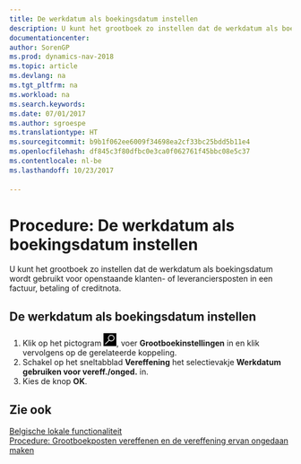 ```yaml
---
title: De werkdatum als boekingsdatum instellen
description: U kunt het grootboek zo instellen dat de werkdatum als boekingsdatum wordt gebruikt voor openstaande klanten- of leveranciersposten in een factuur, betaling of creditnota.
documentationcenter: 
author: SorenGP
ms.prod: dynamics-nav-2018
ms.topic: article
ms.devlang: na
ms.tgt_pltfrm: na
ms.workload: na
ms.search.keywords: 
ms.date: 07/01/2017
ms.author: sgroespe
ms.translationtype: HT
ms.sourcegitcommit: b9b1f062ee6009f34698ea2cf33bc25bdd5b11e4
ms.openlocfilehash: df845c3f80dfbc0e3ca0f062761f45bbc08e5c37
ms.contentlocale: nl-be
ms.lasthandoff: 10/23/2017

---
```

# <a name="how-to-set-the-work-date-as-the-posting-date"></a>Procedure: De werkdatum als boekingsdatum instellen
U kunt het grootboek zo instellen dat de werkdatum als boekingsdatum wordt gebruikt voor openstaande klanten- of leveranciersposten in een factuur, betaling of creditnota.  

## <a name="to-set-the-work-date-as-the-posting-date"></a>De werkdatum als boekingsdatum instellen  

1.  Klik op het pictogram ![Zoeken naar pagina of rapport](../../media/ui-search/search_small.png "pictogram Zoeken naar pagina of rapport"), voer **Grootboekinstellingen** in en klik vervolgens op de gerelateerde koppeling.  
2.  Schakel op het sneltabblad **Vereffening** het selectievakje **Werkdatum gebruiken voor vereff./onged.** in.  
3.  Kies de knop **OK**.  

## <a name="see-also"></a>Zie ook  
 [Belgische lokale functionaliteit](belgium-local-functionality.md)   
 [Procedure: Grootboekposten vereffenen en de vereffening ervan ongedaan maken](how-to-apply-and-unapply-general-ledger-entries.md)

